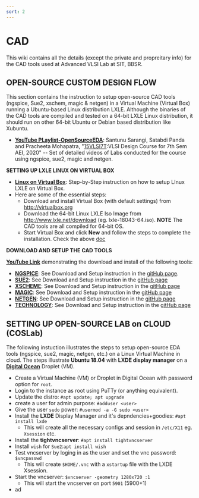 ```yaml
---
sort: 2
---
```


# CAD 
This wiki contains all the details (except the private and propreitary info) for the CAD tools used at Advanced VLSI Lab at SIT, BBSR.

## OPEN-SOURCE CUSTOM DESIGN FLOW 
This section contains the instruction to setup open-source CAD tools (ngspice, Sue2, xschem, magic & netgen) in a Virtual Machine (Virtual Box) running a Ubuntu-based Linux distribution LXLE. Although the binaries of the CAD tools are compiled and tested on a 64-bit LXLE Linux distribution, it should run on other 64-bit Ubuntu or Debian based distribution like Xubuntu.

- [**YouTube PLaylist-OpenSourceEDA**](https://www.youtube.com/playlist?list=PL7R2OODNugWFY2qeZ7qlVFNIkN8ABhuSO):  Santunu Sarangi, Satabdi Panda and Pracheeta Mohapatra, "[15VLSI7T](https://github.com/silicon-vlsi/15VLSI7T):VLSI Design Course for 7th Sem AEI, 2020" -- Set of detailed videos of Labs conducted for the course using ngspice, sue2, magic and netgen.

**SETTING UP LXLE LINUX ON VIRTUAL BOX**
- [**Linux on Virtual Box**](https://www.dropbox.com/s/2lovix0ntsw8yfw/2020-0917-Open%20Source%20EDA%20Setup.pdf): Step-by-Step instruction on how to setup LInux LXLE on Virtual Box. 
- Here are some of the essential steps:
  - Download and install Virtual Box (with default settings) from http://virtualbox.org
  - Download the 64-bit Linux LXLE Iso Image from http://www.lxle.net/download (eg. lxle-18043-64.iso). **NOTE** The CAD tools are all compiled for 64-bit OS.
  - Start Virtual Box and click **New** and follow the steps to complete the installation. Check the above [doc](https://www.dropbox.com/s/2lovix0ntsw8yfw/2020-0917-Open%20Source%20EDA%20Setup.pdf)

**DOWNLOAD AND SETUP THE CAD TOOLS**

[**YouTube Link**](https://www.youtube.com/watch?v=GUHCrM-v24w) demonstrating the download and install of the following tools:

- [**NGSPICE**](https://github.com/silicon-vlsi-org/eda-ngspice): See Download and Setup instruction in the [gitHub page](https://github.com/silicon-vlsi-org/eda-ngspice#downloading-&-setting-up-ngspice).
- [**SUE2**](https://github.com/silicon-vlsi-org/eda-sue2Plus): See Download and Setup instruction in the [gitHub page](https://github.com/silicon-vlsi-org/eda-sue2Plus)
- [**XSCHEME**](https://github.com/silicon-vlsi-org/eda-xschem): See Download and Setup instruction in the [gitHub page](https://github.com/silicon-vlsi-org/eda-xschem#downloading-&-setting-up-xschem)
- [**MAGIC**](https://github.com/silicon-vlsi-org/eda-magic): See Download and Setup instruction in the [gitHub page](https://github.com/silicon-vlsi-org/eda-magic#downloading-&-setting-up-magic)
- [**NETGEN**](https://github.com/silicon-vlsi-org/eda-netgen): See Download and Setup instruction in the [gitHub page](https://github.com/silicon-vlsi-org/eda-netgen#downloading-&-setting-up-netgen)
- [**TECHNOLOGY**](https://github.com/silicon-vlsi-org/eda-technology): See Download and Setup instruction in the [gitHub page](https://github.com/silicon-vlsi-org/eda-technology)

## SETTING UP OPEN-SOURCE LAB on CLOUD (COSLab)

The following instuction illustrates the steps to setup open-source EDA tools (ngspice, sue2, magic, netgen, etc.) on a Linux Virtual Machine in cloud. The steps illustrate **Ubuntu 18.04** with **LXDE display manager** on a [**Digital Ocean**](https://digitalocean.com) Droplet (VM).

- Create a Virtual Machine (VM) or Droplet in Digital Ocean with password option for `root`.
- Login to the instance as root using PuTTy (or anything equivalent).
- Update the distro: `#apt update; apt upgrade`
- create a user for admin purpose: `#adduser <user>`
- Give the user `sudo` power: `#usermod -a -G sudo <user>`
- Install the **LXDE** Display Manager and it's depndencies+goodies: `#apt install lxde`
  - This will create all the necessary configs and session in `/etc/X11` eg. `Xsession` etc.
- Install the **tightvncserver**: `#apt install tightvncserver`
- Install `wish` for `Sue2`:`apt install wish`
- Test vncserver by loging in as the user and set the vnc password: `$vncpasswd`
  - This will create `$HOME/.vnc` with a `xstartup` file with the LXDE Xsession.
- Start the vncserver: `$vncserver -geometry 1280x720 :1`
  - This will start the vncserver on port `5901` (5900+1)
- ad


















